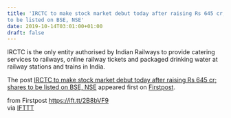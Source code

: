 ```yaml
---
title: 'IRCTC to make stock market debut today after raising Rs 645 cr; shares
to be listed on BSE, NSE'
date: 2019-10-14T03:01:00+01:00
draft: false
---
```


IRCTC is the only entity authorised by Indian Railways to provide catering services to railways, online railway tickets and packaged drinking water at railway stations and trains in India.

The post [IRCTC to make stock market debut today after raising Rs 645 cr; shares to be listed on BSE, NSE](http://www.firstpost.com/business/irctc-to-make-stock-market-debut-today-after-raising-rs-645-cr-shares-to-be-listed-on-bse-nse-7493741.html) appeared first on [Firstpost](http://www.firstpost.com).

  
  
from Firstpost https://ift.tt/2B8bVF9  
via [IFTTT](https://ifttt.com/?ref=da&site=blogger)
